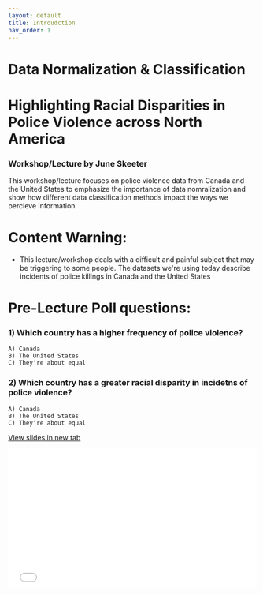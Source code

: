 ```yaml
---
layout: default
title: Introudction
nav_order: 1
---
```

# Data Normalization & Classification
# Highlighting Racial Disparities in Police Violence across North America

### Workshop/Lecture by June Skeeter

This workshop/lecture focuses on police violence data from Canada and the United States to emphasize the importance of data nomralization and show how different data classification methods impact the ways we percieve information.


# Content Warning:
* This lecture/workshop deals with a difficult and painful subject that may be triggering to some people.  The datasets we're using today describe incidents of police killings in Canada and the United States


# Pre-Lecture Poll questions:

### 1) Which country has a higher frequency of police violence?
    A) Canada
    B) The United States
    C) They're about equal
    
### 2) Which country has a greater racial disparity in incidetns of police violence?
    A) Canada
    B) The United States
    C) They're about equal

<a href="slides.html" target="_blank">View slides in new tab</a>

<div style="overflow: hidden;
  padding-top: 56.25%;
  position: relative">
  <iframe src="slides.html" title="Processes" scrolling="no" frameborder="0"
    style="border: 0;
   height: 100%;
   left: 0;
   position: absolute;
   top: 0;
   width: 100%;">
   <p>Your browser does not support iframes.</p>
 </iframe>
</div>
